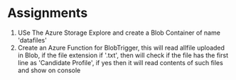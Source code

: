 # Assignments
1. USe The Azure Storage Explore and create a Blob Container of name 'datafiles'
2. Create an Azure Function for BlobTrigger, this will read allfile uploaded in Blob, if the file extension if '.txt', then will check if the file has the first line as  'Candidate Profile', if yes then it will read contents of such files and show on console
